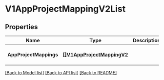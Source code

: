 # V1AppProjectMappingV2List

## Properties
Name | Type | Description | Notes
------------ | ------------- | ------------- | -------------
**AppProjectMappings** | [**[]V1AppProjectMappingV2**](v1AppProjectMappingV2.md) |  | [optional] [default to null]

[[Back to Model list]](../README.md#documentation-for-models) [[Back to API list]](../README.md#documentation-for-api-endpoints) [[Back to README]](../README.md)


